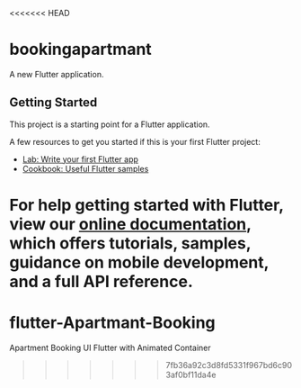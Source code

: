 <<<<<<< HEAD
# bookingapartmant

A new Flutter application.

## Getting Started

This project is a starting point for a Flutter application.

A few resources to get you started if this is your first Flutter project:

- [Lab: Write your first Flutter app](https://flutter.dev/docs/get-started/codelab)
- [Cookbook: Useful Flutter samples](https://flutter.dev/docs/cookbook)

For help getting started with Flutter, view our
[online documentation](https://flutter.dev/docs), which offers tutorials,
samples, guidance on mobile development, and a full API reference.
=======
# flutter-Apartmant-Booking
Apartment Booking UI Flutter with Animated Container
>>>>>>> 7fb36a92c3d8fd5331f967bd6c903af0bf11da4e

